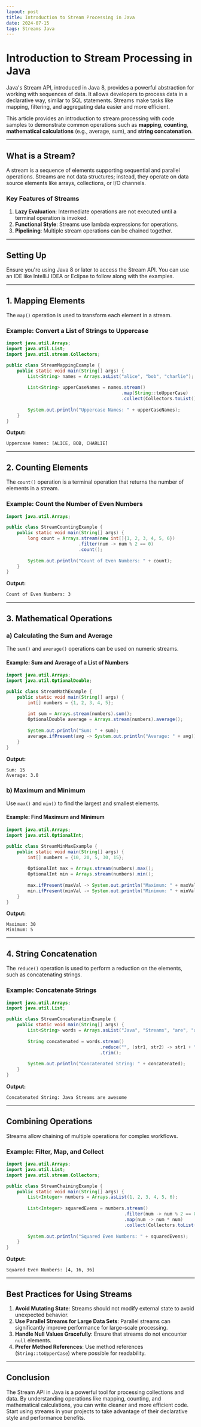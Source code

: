 ```yaml
---
layout: post
title: Introduction to Stream Processing in Java
date: 2024-07-15
tags: Streams Java
---
```



# Introduction to Stream Processing in Java

Java's Stream API, introduced in Java 8, provides a powerful abstraction for working with sequences of data. It allows developers to process data in a declarative way, similar to SQL statements. Streams make tasks like mapping, filtering, and aggregating data easier and more efficient.

This article provides an introduction to stream processing with code samples to demonstrate common operations such as **mapping**, **counting**, **mathematical calculations** (e.g., average, sum), and **string concatenation**.

---

## What is a Stream?

A stream is a sequence of elements supporting sequential and parallel operations. Streams are not data structures; instead, they operate on data source elements like arrays, collections, or I/O channels.

### Key Features of Streams
1. **Lazy Evaluation**: Intermediate operations are not executed until a terminal operation is invoked.
2. **Functional Style**: Streams use lambda expressions for operations.
3. **Pipelining**: Multiple stream operations can be chained together.

---

## Setting Up

Ensure you're using Java 8 or later to access the Stream API. You can use an IDE like IntelliJ IDEA or Eclipse to follow along with the examples.

---

## 1. Mapping Elements

The `map()` operation is used to transform each element in a stream.

### Example: Convert a List of Strings to Uppercase
```java
import java.util.Arrays;
import java.util.List;
import java.util.stream.Collectors;

public class StreamMappingExample {
    public static void main(String[] args) {
        List<String> names = Arrays.asList("alice", "bob", "charlie");
        
        List<String> upperCaseNames = names.stream()
                                           .map(String::toUpperCase)
                                           .collect(Collectors.toList());
        
        System.out.println("Uppercase Names: " + upperCaseNames);
    }
}
```
**Output:**
```
Uppercase Names: [ALICE, BOB, CHARLIE]
```

---

## 2. Counting Elements

The `count()` operation is a terminal operation that returns the number of elements in a stream.

### Example: Count the Number of Even Numbers
```java
import java.util.Arrays;

public class StreamCountingExample {
    public static void main(String[] args) {
        long count = Arrays.stream(new int[]{1, 2, 3, 4, 5, 6})
                           .filter(num -> num % 2 == 0)
                           .count();
        
        System.out.println("Count of Even Numbers: " + count);
    }
}
```
**Output:**
```
Count of Even Numbers: 3
```

---

## 3. Mathematical Operations

### a) Calculating the Sum and Average
The `sum()` and `average()` operations can be used on numeric streams.

#### Example: Sum and Average of a List of Numbers
```java
import java.util.Arrays;
import java.util.OptionalDouble;

public class StreamMathExample {
    public static void main(String[] args) {
        int[] numbers = {1, 2, 3, 4, 5};
        
        int sum = Arrays.stream(numbers).sum();
        OptionalDouble average = Arrays.stream(numbers).average();
        
        System.out.println("Sum: " + sum);
        average.ifPresent(avg -> System.out.println("Average: " + avg));
    }
}
```
**Output:**
```
Sum: 15
Average: 3.0
```

### b) Maximum and Minimum
Use `max()` and `min()` to find the largest and smallest elements.

#### Example: Find Maximum and Minimum
```java
import java.util.Arrays;
import java.util.OptionalInt;

public class StreamMinMaxExample {
    public static void main(String[] args) {
        int[] numbers = {10, 20, 5, 30, 15};
        
        OptionalInt max = Arrays.stream(numbers).max();
        OptionalInt min = Arrays.stream(numbers).min();
        
        max.ifPresent(maxVal -> System.out.println("Maximum: " + maxVal));
        min.ifPresent(minVal -> System.out.println("Minimum: " + minVal));
    }
}
```
**Output:**
```
Maximum: 30
Minimum: 5
```

---

## 4. String Concatenation

The `reduce()` operation is used to perform a reduction on the elements, such as concatenating strings.

### Example: Concatenate Strings
```java
import java.util.Arrays;
import java.util.List;

public class StreamConcatenationExample {
    public static void main(String[] args) {
        List<String> words = Arrays.asList("Java", "Streams", "are", "awesome");
        
        String concatenated = words.stream()
                                   .reduce("", (str1, str2) -> str1 + " " + str2)
                                   .trim();
        
        System.out.println("Concatenated String: " + concatenated);
    }
}
```
**Output:**
```
Concatenated String: Java Streams are awesome
```

---

## Combining Operations

Streams allow chaining of multiple operations for complex workflows.

### Example: Filter, Map, and Collect
```java
import java.util.Arrays;
import java.util.List;
import java.util.stream.Collectors;

public class StreamChainingExample {
    public static void main(String[] args) {
        List<Integer> numbers = Arrays.asList(1, 2, 3, 4, 5, 6);
        
        List<Integer> squaredEvens = numbers.stream()
                                            .filter(num -> num % 2 == 0)
                                            .map(num -> num * num)
                                            .collect(Collectors.toList());
        
        System.out.println("Squared Even Numbers: " + squaredEvens);
    }
}
```
**Output:**
```
Squared Even Numbers: [4, 16, 36]
```

---

## Best Practices for Using Streams
1. **Avoid Mutating State**: Streams should not modify external state to avoid unexpected behavior.
2. **Use Parallel Streams for Large Data Sets**: Parallel streams can significantly improve performance for large-scale processing.
3. **Handle Null Values Gracefully**: Ensure that streams do not encounter `null` elements.
4. **Prefer Method References**: Use method references (`String::toUpperCase`) where possible for readability.

---

## Conclusion

The Stream API in Java is a powerful tool for processing collections and data. By understanding operations like mapping, counting, and mathematical calculations, you can write cleaner and more efficient code. Start using streams in your projects to take advantage of their declarative style and performance benefits.
